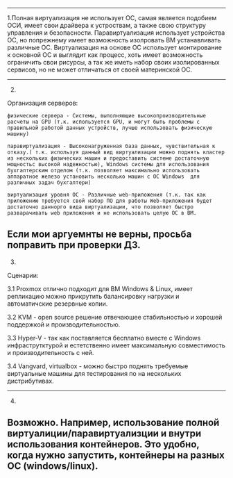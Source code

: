 ___
1.Полная виртуализация не использует ОС, самая является подобием ОСИ, имеет свои драйвера к устроствам, а также свою структуру управления и безопасности.
 Паравиртуализация использует устройства ОС, но попрежнему имеет возможность изолровать ВМ устанавливать различные ОС.
 Виртуализация на основе ОС использует монтирование к основной ОС и выглядит как процесс, хоть имеет возможность ограничить свои рисурсы, а так же иметь набор своих изолированных сервисов, но не может отличаться от своей материнской ОС.

---
2.
Организация серверов:


``физические сервера - Системы, выполняющие высокопроизводительные расчеты на GPU (т.к. используется GPU, и могут быть проблемы с правильной работой данных устройств, лучше использовать физическую машину)``

``паравиртуализация - Высоконагруженная база данных, чувствительная к отказу.( т.к. используя данный вид виртуализации можно поднять кластер из нескольких физических машин и предоставить системе достаточную мощностьс высокой надежностью), Windows системы для использования бухгалтерским отделом (т.к. позволяет максимально использовать аппаратное железо установить несколько машин с ОС Windows  для различных задач бухгалтери)``

``виртуализация уровня ОС - Различные web-приложения (т.к. так как приложению требуется свой набор ПО для работы Web-приложения будет достаточно даннорго вида виртуализации, что позволяет быстро разварачивать web приложения и не использовать целую ОС в ВМ.``

Если мои аргуемнты не верны, просьба поправить при проверки ДЗ.
---
3.
Сценарии:

3.1 Proxmox отлично подходит для ВМ Windows & Linux, имеет репликацию можно прикрутить балансировку нагрузки и автоматичские резервные копии.

3.2 KVM - open source решение отвечаюшее стабильностью и хорошей поддержкой и производительностью.

3.3 Hyper-V - так как поставляется бесплатно вместе с Windows инфраструтктурой и естетственно имеет максимальную совместимость и производительность с ней.

3.4 Vangvard, virtualbox - можно быстро поднять требуемые виртуальные машины для тестирования по на нескольких дистрибутивах.

---
4.
  Возможно. Например, использование полной виртуалиции/паравиртуализции  и внутри использования контейнеров. Это удобно, 
   когда нужно запустить, контейнеры на разных ОС (windows/linux).
---
